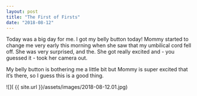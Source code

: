 ```yaml
---
layout: post
title: "The First of Firsts"
date: "2018-08-12"
---
```


Today was a big day for me. I got my belly button today! Mommy started to change me very early this morning when she saw that my umbilical cord fell off. She was very surprised, and the. She got really excited and - you guessed it - took her camera out.

My belly button is bothering me a little bit but Mommy is super excited that it’s there, so I guess this is a good thing.

![]( {{ site.url }}/assets/images/2018-08-12.01.jpg)
